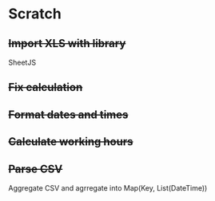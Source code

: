 # Scratch

## ~~Import XLS with library~~

SheetJS

## ~~Fix calculation~~

## ~~Format dates and times~~

## ~~Calculate working hours~~

## ~~Parse CSV~~

Aggregate CSV and agrregate into Map(Key, List(DateTime))
